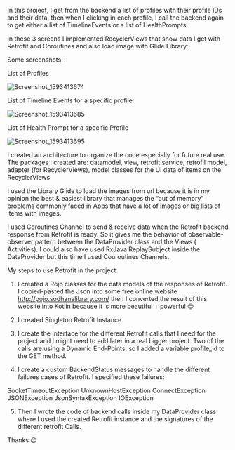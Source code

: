 In this project, I get from the backend a list of profiles with their profile IDs and their data, then when I clicking in each profile, I call the backend again to get either a list of TimelineEvents or a list of HealthPrompts.

In these 3 screens I implemented RecyclerViews that show data I get with Retrofit and Coroutines and also load image with Glide Library:


Some screenshots:

List of Profiles

![Screenshot_1593413674](https://user-images.githubusercontent.com/20923486/85982498-41749f00-b9e6-11ea-94c4-ce6b41fdbd71.png) 


List of Timeline Events for a specific profile

![Screenshot_1593413685](https://user-images.githubusercontent.com/20923486/85982548-53564200-b9e6-11ea-891b-66eeb8e7e027.png) 


List of Health Prompt for a specific Profile

![Screenshot_1593413695](https://user-images.githubusercontent.com/20923486/85982602-6ec14d00-b9e6-11ea-866e-d5f1b6d36a9d.png)


I created an architecture to organize the code especially for future real use. The packages I created are: 
datamodel, view, retrofit service, retrofil model, adapter (for RecyclerViews), model classes for the UI data of items on the RecyclerViews

I used the Library Glide to load the images from url because it is in my opinion the best &  easiest library that manages the “out of memory” problems commonly faced in  Apps that have a lot of images or big lists of items with images.

I used Coroutines Channel to send & receive data when the Retrofit backend response from Retrofit is ready. So it gives me the behavior of observable-observer pattern between the DataProvider class and the Views ( Activities). I could also have used RxJava ReplaySubject inside the DataProvider but this time I used Couroutines Channels.



My steps to use Retrofit in the project:

1. I created a Pojo classes for the data models of the responses of Retrofit. I copied-pasted the Json into some free online website http://pojo.sodhanalibrary.com/  then I converted the result of this website into Kotlin because it is more beautiful + powerful 😊

2. I created Singleton Retrofit Instance

3. I create the Interface for the different Retrofit calls that I  need for the project and I might need to add later in a real bigger project. Two of the calls are using a Dynamic End-Points, so I added a variable profile_id to the GET method.

4. I create a custom BackendStatus messages to handle the different failures cases of Retrofit. I specified these failures:

SocketTimeoutException
UnknownHostException
ConnectException
JSONException
JsonSyntaxException
IOException


5. Then I wrote the code of backend calls inside my DataProvider class where I used the created Retrofit instance and the signatures of the different retrofit Calls.

Thanks 😊 

